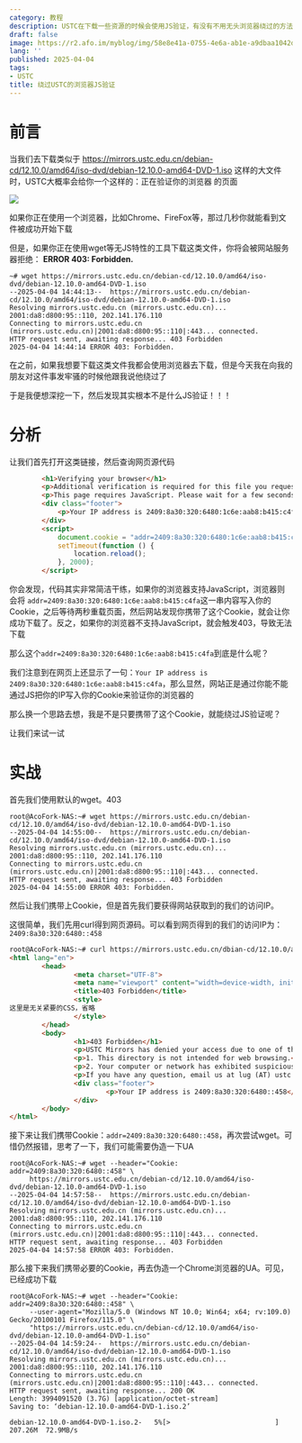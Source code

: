 ```yaml
---
category: 教程
description: USTC在下载一些资源的时候会使用JS验证，有没有不用无头浏览器绕过的方法呢...
draft: false
image: https://r2.afo.im/myblog/img/58e8e41a-0755-4e6a-ab1e-a9dbaa1042d5.webp
lang: ''
published: 2025-04-04
tags:
- USTC
title: 绕过USTC的浏览器JS验证
---
```

# 前言

当我们去下载类似于 https://mirrors.ustc.edu.cn/debian-cd/12.10.0/amd64/iso-dvd/debian-12.10.0-amd64-DVD-1.iso 这样的大文件时，USTC大概率会给你一个这样的：正在验证你的浏览器 的页面

![](https://r2.afo.im/myblog/img/58e8e41a-0755-4e6a-ab1e-a9dbaa1042d5.webp)

如果你正在使用一个浏览器，比如Chrome、FireFox等，那过几秒你就能看到文件被成功开始下载

但是，如果你正在使用wget等无JS特性的工具下载这类文件，你将会被网站服务器拒绝： **ERROR 403: Forbidden.**

```shell
~# wget https://mirrors.ustc.edu.cn/debian-cd/12.10.0/amd64/iso-dvd/debian-12.10.0-amd64-DVD-1.iso
--2025-04-04 14:44:13--  https://mirrors.ustc.edu.cn/debian-cd/12.10.0/amd64/iso-dvd/debian-12.10.0-amd64-DVD-1.iso
Resolving mirrors.ustc.edu.cn (mirrors.ustc.edu.cn)... 2001:da8:d800:95::110, 202.141.176.110
Connecting to mirrors.ustc.edu.cn (mirrors.ustc.edu.cn)|2001:da8:d800:95::110|:443... connected.
HTTP request sent, awaiting response... 403 Forbidden
2025-04-04 14:44:14 ERROR 403: Forbidden.
```

在之前，如果我想要下载这类文件我都会使用浏览器去下载，但是今天我在向我的朋友对这件事发牢骚的时候他跟我说他绕过了

于是我便想深挖一下，然后发现其实根本不是什么JS验证！！！

# 分析

让我们首先打开这类链接，然后查询网页源代码

```html
		<h1>Verifying your browser</h1>
		<p>Additional verification is required for this file you requested.</p>
		<p>This page requires JavaScript. Please wait for a few seconds.</p>
		<div class="footer">
			<p>Your IP address is 2409:8a30:320:6480:1c6e:aab8:b415:c4fa</p>
		</div>
		<script>
			document.cookie = "addr=2409:8a30:320:6480:1c6e:aab8:b415:c4fa; max-age=300";
			setTimeout(function () {
				location.reload();
			}, 2000);
		</script>
```

你会发现，代码其实非常简洁干练，如果你的浏览器支持JavaScript，浏览器则会将 `addr=2409:8a30:320:6480:1c6e:aab8:b415:c4fa`这一串内容写入你的Cookie，之后等待两秒重载页面，然后网站发现你携带了这个Cookie，就会让你成功下载了。反之，如果你的浏览器不支持JavaScript，就会触发403，导致无法下载

那么这个`addr=2409:8a30:320:6480:1c6e:aab8:b415:c4fa`到底是什么呢？

我们注意到在网页上还显示了一句：`Your IP address is 2409:8a30:320:6480:1c6e:aab8:b415:c4fa`，那么显然，网站正是通过你能不能通过JS把你的IP写入你的Cookie来验证你的浏览器的

那么换一个思路去想，我是不是只要携带了这个Cookie，就能绕过JS验证呢？

让我们来试一试

# 实战

首先我们使用默认的wget。403

```shell
root@AcoFork-NAS:~# wget https://mirrors.ustc.edu.cn/debian-cd/12.10.0/amd64/iso-dvd/debian-12.10.0-amd64-DVD-1.iso
--2025-04-04 14:55:00--  https://mirrors.ustc.edu.cn/debian-cd/12.10.0/amd64/iso-dvd/debian-12.10.0-amd64-DVD-1.iso
Resolving mirrors.ustc.edu.cn (mirrors.ustc.edu.cn)... 2001:da8:d800:95::110, 202.141.176.110
Connecting to mirrors.ustc.edu.cn (mirrors.ustc.edu.cn)|2001:da8:d800:95::110|:443... connected.
HTTP request sent, awaiting response... 403 Forbidden
2025-04-04 14:55:00 ERROR 403: Forbidden.
```

然后让我们携带上Cookie，但是首先我们要获得网站获取到的我们的访问IP。

这很简单，我们先用curl得到网页源码。可以看到网页得到的我们的访问IP为：`2409:8a30:320:6480::458`

```html
root@AcoFork-NAS:~# curl https://mirrors.ustc.edu.cn/dbian-cd/12.10.0/amd64/iso-dvd/debian-12.10.0-amd64-DVD-1.iso                                                                 <!DOCTYPE html>
<html lang="en">
        <head>
                <meta charset="UTF-8">
                <meta name="viewport" content="width=device-width, initial-scale=1.0">
                <title>403 Forbidden</title>
                <style>
这里是无关紧要的CSS，省略
                </style>
        </head>
        <body>
                <h1>403 Forbidden</h1>
                <p>USTC Mirrors has denied your access due to one of the following reasons:</p>
                <p>1. This directory is not intended for web browsing.</p>
                <p>2. Your computer or network has exhibited suspicious activity.</p>
                <p>If you have any question, email us at lug (AT) ustc.edu.cn with your IP address.</p>
                <div class="footer">
                        <p>Your IP address is 2409:8a30:320:6480::458</p>
                </div>
        </body>
</html>
```

接下来让我们携带Cookie：`addr=2409:8a30:320:6480::458`，再次尝试wget。可惜仍然报错，思考了一下，我们可能需要伪造一下UA

```shell
root@AcoFork-NAS:~# wget --header="Cookie: addr=2409:8a30:320:6480::458" \
     https://mirrors.ustc.edu.cn/debian-cd/12.10.0/amd64/iso-dvd/debian-12.10.0-amd64-DVD-1.iso
--2025-04-04 14:57:58--  https://mirrors.ustc.edu.cn/debian-cd/12.10.0/amd64/iso-dvd/debian-12.10.0-amd64-DVD-1.iso
Resolving mirrors.ustc.edu.cn (mirrors.ustc.edu.cn)... 2001:da8:d800:95::110, 202.141.176.110
Connecting to mirrors.ustc.edu.cn (mirrors.ustc.edu.cn)|2001:da8:d800:95::110|:443... connected.
HTTP request sent, awaiting response... 403 Forbidden
2025-04-04 14:57:58 ERROR 403: Forbidden.
```

那么接下来我们携带必要的Cookie，再去伪造一个Chrome浏览器的UA。可见，已经成功下载

```shell
root@AcoFork-NAS:~# wget --header="Cookie: addr=2409:8a30:320:6480::458" \
     --user-agent="Mozilla/5.0 (Windows NT 10.0; Win64; x64; rv:109.0) Gecko/20100101 Firefox/115.0" \
     "https://mirrors.ustc.edu.cn/debian-cd/12.10.0/amd64/iso-dvd/debian-12.10.0-amd64-DVD-1.iso"
--2025-04-04 14:59:24--  https://mirrors.ustc.edu.cn/debian-cd/12.10.0/amd64/iso-dvd/debian-12.10.0-amd64-DVD-1.iso
Resolving mirrors.ustc.edu.cn (mirrors.ustc.edu.cn)... 2001:da8:d800:95::110, 202.141.176.110
Connecting to mirrors.ustc.edu.cn (mirrors.ustc.edu.cn)|2001:da8:d800:95::110|:443... connected.
HTTP request sent, awaiting response... 200 OK
Length: 3994091520 (3.7G) [application/octet-stream]
Saving to: ‘debian-12.10.0-amd64-DVD-1.iso.2’

debian-12.10.0-amd64-DVD-1.iso.2-   5%[>                          ] 207.26M  72.9MB/s 
```

# 